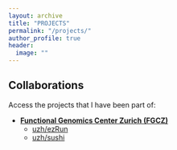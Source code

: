 ```yaml
---
layout: archive
title: "PROJECTS"
permalink: "/projects/"
author_profile: true
header:
  image: ""
---
```



Collaborations
--------------
Access the projects that I have been part of:

- [**Functional Genomics Center Zurich (FGCZ)**](https://fgcz.ch/)
    - [uzh/ezRun](https://github.com/uzh/ezRun)
    - [uzh/sushi](https://github.com/uzh/sushi)